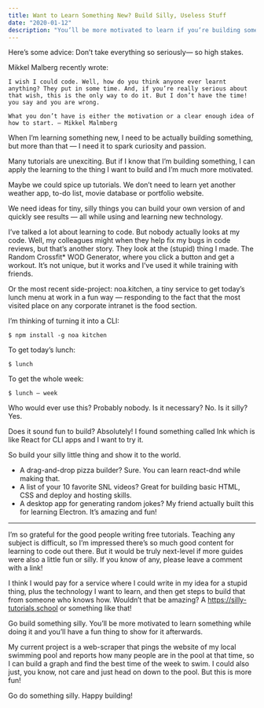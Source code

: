 ```yaml
---
title: Want to Learn Something New? Build Silly, Useless Stuff
date: "2020-01-12"
description: "You’ll be more motivated to learn if you’re building something a little silly"
---
```


Here’s some advice: Don’t take everything so seriously— so high stakes.

Mikkel Malberg recently wrote:

    I wish I could code. Well, how do you think anyone ever learnt anything? They put in some time. And, if you’re really serious about that wish, this is the only way to do it. But I don’t have the time! you say and you are wrong.

    What you don’t have is either the motivation or a clear enough idea of how to start. — Mikkel Malmberg

When I’m learning something new, I need to be actually building something, but more than that — I need it to spark curiosity and passion.

Many tutorials are unexciting. But if I know that I’m building something, I can apply the learning to the thing I want to build and I’m much more motivated.

Maybe we could spice up tutorials. We don’t need to learn yet another weather app, to-do list, movie database or portfolio website.

We need ideas for tiny, silly things you can build your own version of and quickly see results — all while using and learning new technology.

I’ve talked a lot about learning to code. But nobody actually looks at my code. Well, my colleagues might when they help fix my bugs in code reviews, but that’s another story. They look at the (stupid) thing I made. The Random Crossfit* WOD Generator, where you click a button and get a workout. It’s not unique, but it works and I’ve used it while training with friends.

Or the most recent side-project: noa.kitchen, a tiny service to get today’s lunch menu at work in a fun way — responding to the fact that the most visited place on any corporate intranet is the food section.

I’m thinking of turning it into a CLI:

```
$ npm install -g noa kitchen
```

To get today’s lunch:

```
$ lunch
```
To get the whole week:
```
$ lunch — week
```
Who would ever use this? Probably nobody. Is it necessary? No. Is it silly? Yes.

Does it sound fun to build? Absolutely! I found something called Ink which is like React for CLI apps and I want to try it.

So build your silly little thing and show it to the world.

- A drag-and-drop pizza builder? Sure. You can learn react-dnd while making that.
- A list of your 10 favorite SNL videos? Great for building basic HTML, CSS and deploy and hosting skills.
- A desktop app for generating random jokes? My friend actually built this for learning Electron. It’s amazing and fun!

---

I’m so grateful for the good people writing free tutorials. Teaching any subject is difficult, so I’m impressed there’s so much good content for learning to code out there. But it would be truly next-level if more guides were also a little fun or silly. If you know of any, please leave a comment with a link!

I think I would pay for a service where I could write in my idea for a stupid thing, plus the technology I want to learn, and then get steps to build that from someone who knows how. Wouldn’t that be amazing? A https://silly-tutorials.school or something like that!

Go build something silly. You’ll be more motivated to learn something while doing it and you’ll have a fun thing to show for it afterwards.

My current project is a web-scraper that pings the website of my local swimming pool and reports how many people are in the pool at that time, so I can build a graph and find the best time of the week to swim. I could also just, you know, not care and just head on down to the pool. But this is more fun!

Go do something silly. Happy building!
